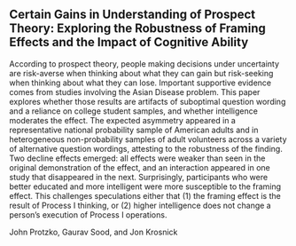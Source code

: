 ## Certain Gains in Understanding of Prospect Theory: Exploring the Robustness of Framing Effects and the Impact of Cognitive Ability


According to prospect theory, people making decisions under uncertainty are risk-averse when thinking about what they can gain but risk-seeking when thinking about what they can
lose. Important supportive evidence comes from studies involving the Asian Disease problem. This paper explores whether those results are artifacts of suboptimal question wording and a
reliance on college student samples, and whether intelligence moderates the effect. The expected asymmetry appeared in a representative national probability sample of American adults and in heterogeneous non-probability samples of adult volunteers across a variety of alternative question wordings, attesting to the robustness of the finding. Two decline effects emerged: all effects were weaker than seen in the original demonstration of the effect, and an interaction appeared in one study that disappeared in the next. Surprisingly, participants who were better educated and more intelligent were more susceptible to the framing effect. This challenges speculations either that (1) the framing effect is the result of Process I thinking, or (2) higher intelligence does not change a person’s execution of Process I operations.

John Protzko, Gaurav Sood, and Jon Krosnick
